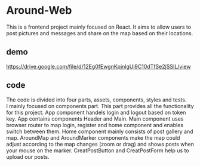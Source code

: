 # Around-Web
This is a frontend project mainly focused on React. It aims to allow users to post pictures and messages and share on the map based on their locations.

## demo
https://drive.google.com/file/d/12Eg0fEwgnKpjnlgUi9C10dTfSe2jSSIL/view

## code
The code is divided into four parts, assets, components, styles and tests. <br />
I mainly focused on components part. This part provides all the functionality for this project. App component handels login and logout based on token key. App contains components Header and Main. Main component uses browser router to map login, register and home component and enables switch between them. Home component mainly consists of post gallery and map. AroundMap and AroundMarker components make the map could adjust according to the map changes (zoom or drag) and shows posts when your mouse on the marker. CreatPostButton and CreatPostForm help us to upload our posts.
